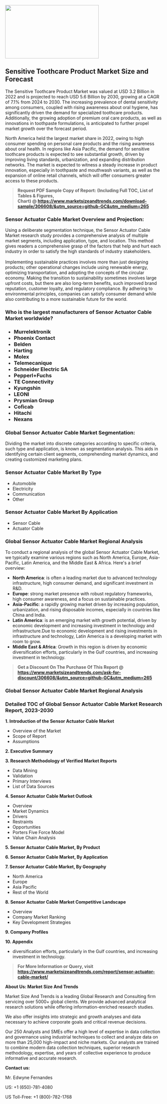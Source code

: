 <p><img class="alignnone size-medium wp-image-20088" src="https://ffe5etoiles.com/wp-content/uploads/2024/12/MST1-300x171.png" alt="" width="300" height="171" /></p><h2>Sensitive Toothcare Product Market Size and Forecast</h2><p>The Sensitive Toothcare Product Market was valued at USD 3.2 Billion in 2022 and is projected to reach USD 5.6 Billion by 2030, growing at a CAGR of 7.1% from 2024 to 2030. The increasing prevalence of dental sensitivity among consumers, coupled with rising awareness about oral hygiene, has significantly driven the demand for specialized toothcare products. Additionally, the growing adoption of premium oral care products, as well as innovations in toothpaste formulations, is anticipated to further propel market growth over the forecast period.</p><p>North America held the largest market share in 2022, owing to high consumer spending on personal care products and the rising awareness about oral health. In regions like Asia Pacific, the demand for sensitive toothcare products is expected to see substantial growth, driven by improving living standards, urbanization, and expanding distribution networks. The market is expected to witness a steady increase in product innovation, especially in toothpaste and mouthwash variants, as well as the expansion of online retail channels, which will offer consumers greater access to these products.</p></p><blockquote id="" class=""><strong>Request PDF Sample Copy of Report: (Including Full TOC, List of Tables &amp; Figures, Chart)&nbsp;@&nbsp;<strong><a href="https://www.marketsizeandtrends.com/download-sample/306608/&utm_source=github-GC&utm_medium=265" target="_blank">https://www.marketsizeandtrends.com/download-sample/306608/&utm_source=github-GC&utm_medium=265</a></strong></strong></blockquote><h3 id="" class="">Sensor Actuator Cable Market&nbsp;Overview and Projection:</h3><p id="" class="">Using a deliberate segmentation technique, the Sensor Actuator Cable Market research study provides a comprehensive analysis of multiple market segments, including application, type, and location. This method gives readers a comprehensive grasp of the factors that help and hurt each industry in order to satisfy the high standards of industry stakeholders. <br /> <br />Implementing sustainable practices involves more than just designing products; other operational changes include using renewable energy, optimizing transportation, and adopting the concepts of the circular economy. Making the transition to sustainability sometimes involves large upfront costs, but there are also long-term benefits, such improved brand reputation, customer loyalty, and regulatory compliance. By adhering to environmental principles, companies can satisfy consumer demand while also contributing to a more sustainable future for the world.</p><h3 id="" class="">Who is the largest manufacturers of&nbsp;Sensor Actuator Cable Market worldwide?</h3><h3 class=""><p><ul><li>Murrelektronik </li><li> Phoenix Contact </li><li> Belden </li><li> Harting </li><li> Molex </li><li> Telemecanique </li><li> Schneider Electric SA </li><li> Pepperl+Fuchs </li><li> TE Connectivity </li><li> Kyungshin </li><li> LEONI </li><li> Prysmian Group </li><li> Coficab </li><li> Hitachi </li><li> Nexans</li></ul></p></h3><h3 id="" class="">Global&nbsp;Sensor Actuator Cable Market Segmentation:</h3><p id="" class="">Dividing the market into discrete categories according to specific criteria, such type and application, is known as segmentation analysis. This aids in identifying certain client segments, comprehending market dynamics, and creating customized marketing plans.</p><h3 id="" class="">Sensor Actuator Cable Market&nbsp;By Type</h3><p><p><ul><li>Automobile</li><li> Electricity</li><li> Communication</li><li> Other</p></li></ul></p></p><h3 id="" class="">Sensor Actuator Cable Market&nbsp;By Application</h3><p class=""><p><ul><li>Sensor Cable</li><li> Actuator Cable</li></ul></p></p><h3 id="" class="">Global Sensor Actuator Cable Market Regional Analysis</h3><p id="" class="">To conduct a regional analysis of the global Sensor Actuator Cable Market, we typically examine various regions such as North America, Europe, Asia-Pacific, Latin America, and the Middle East &amp; Africa. Here's a brief overview:</p><ul><li><strong>North America</strong>: is often a leading market due to advanced technology infrastructure, high consumer demand, and significant investment in R&amp;D.</li><li><strong>Europe</strong>: strong market presence with robust regulatory frameworks, high consumer awareness, and a focus on sustainable practices.</li><li><strong>Asia-Pacific</strong>: a rapidly growing market driven by increasing population, urbanization, and rising disposable incomes, especially in countries like China and India.</li><li><strong>Latin America</strong>: is an emerging market with growth potential, driven by economic development and increasing investment in technology and infrastructure.Due to economic development and rising investments in infrastructure and technology, Latin America is a developing market with room to grow.</li><li><strong>Middle East &amp; Africa</strong>: Growth in this region is driven by economic diversification efforts, particularly in the Gulf countries, and increasing investment in technology.</li></ul><blockquote id="" class=""><strong>Get a Discount On The Purchase Of This Report @ <strong><a href="https://www.marketsizeandtrends.com/ask-for-discount/306608/&utm_source=github-GC&utm_medium=265" target="_blank">https://www.marketsizeandtrends.com/ask-for-discount/306608/&utm_source=github-GC&utm_medium=265</a></strong></strong></blockquote><h3 id="" class="">Global Sensor Actuator Cable Market Regional Analysis</h3><h3 id="" class="">Detailed TOC of Global Sensor Actuator Cable Market Research Report, 2023-2030</h3><p id="" class=""><strong>1. Introduction of the Sensor Actuator Cable Market</strong></p><ul><li>Overview of the Market</li><li>Scope of Report</li><li>Assumptions</li></ul><p id="" class=""><strong>2. Executive Summary</strong></p><p id="" class=""><strong>3. Research Methodology of Verified Market Reports</strong></p><ul><li>Data Mining</li><li>Validation</li><li>Primary Interviews</li><li>List of Data Sources</li></ul><p id="" class=""><strong>4. Sensor Actuator Cable Market Outlook</strong></p><ul><li>Overview</li><li>Market Dynamics</li><li>Drivers</li><li>Restraints</li><li>Opportunities</li><li>Porters Five Force Model</li><li>Value Chain Analysis</li></ul><p id="" class=""><strong>5. Sensor Actuator Cable Market, By Product</strong></p><p id="" class=""><strong>6. Sensor Actuator Cable Market, By Application</strong></p><p id="" class=""><strong>7. Sensor Actuator Cable Market, By Geography</strong></p><ul><li>North America</li><li>Europe</li><li>Asia Pacific</li><li>Rest of the World</li></ul><p id="" class=""><strong>8. Sensor Actuator Cable Market Competitive Landscape</strong></p><ul><li>Overview</li><li>Company Market Ranking</li><li>Key Development Strategies</li></ul><p id="" class=""><strong>9. Company Profiles</strong></p><p id="" class=""><strong>10. Appendix</strong></p><ul><li>diversification efforts, particularly in the Gulf countries, and increasing investment in technology.</li></ul><blockquote id="" class=""><strong>For More Information or Query, visit <strong><strong><a href="https://www.marketsizeandtrends.com/report/sensor-actuator-cable-market/" target="_blank">https://www.marketsizeandtrends.com/report/sensor-actuator-cable-market/</a></strong></strong></strong></blockquote><p id="" class=""><strong>About Us: Market Size And Trends</strong></p><p id="" class="">Market Size And Trends is a leading Global Research and Consulting firm servicing over 5000+ global clients. We provide advanced analytical research solutions while offering information-enriched research studies.</p><p id="" class="">We also offer insights into strategic and growth analyses and data necessary to achieve corporate goals and critical revenue decisions.</p><p id="" class="">Our 250 Analysts and SMEs offer a high level of expertise in data collection and governance using industrial techniques to collect and analyze data on more than 25,000 high-impact and niche markets. Our analysts are trained to combine modern data collection techniques, superior research methodology, expertise, and years of collective experience to produce informative and accurate research.</p><p id="" class=""><strong>Contact us:</strong></p><p id="" class="">Mr. Edwyne Fernandes</p><p id="" class="">US: +1 (650)-781-4080</p><p id="" class="">US Toll-Free: +1 (800)-782-1768</p>
